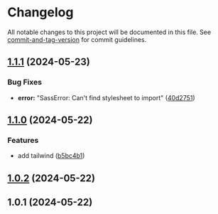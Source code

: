 # Changelog

All notable changes to this project will be documented in this file. See [commit-and-tag-version](https://github.com/absolute-version/commit-and-tag-version) for commit guidelines.

## [1.1.1](https://github.com/Farhang-Osman/TechWorld/compare/v1.1.0...v1.1.1) (2024-05-23)


### Bug Fixes

* **error:** "SassError: Can't find stylesheet to import" ([40d2751](https://github.com/Farhang-Osman/TechWorld/commit/40d2751c0d15ac80ba99600bc6ea8735bc3f7744))

## [1.1.0](https://github.com/Farhang-Osman/TechWorld/compare/v1.0.2...v1.1.0) (2024-05-22)


### Features

* add tailwind ([b5bc4b1](https://github.com/Farhang-Osman/TechWorld/commit/b5bc4b18bee8bf0b2a79048e28192d029f09d6cc))

## [1.0.2](https://github.com/Farhang-Osman/TechWorld/compare/v1.0.1...v1.0.2) (2024-05-22)

## 1.0.1 (2024-05-22)
